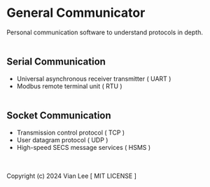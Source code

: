 # General Communicator #
Personal communication software to understand protocols in depth.
<br/></br>
## Serial Communication ##
- Universal asynchronous receiver transmitter ( UART )
- Modbus remote terminal unit ( RTU )
<br/></br>
## Socket Communication ##
- Transmission control protocol ( TCP )
- User datagram protocol ( UDP )
- High-speed SECS message services ( HSMS )

<br/></br>
Copyright (c) 2024 Vian Lee [ MIT LICENSE ]
